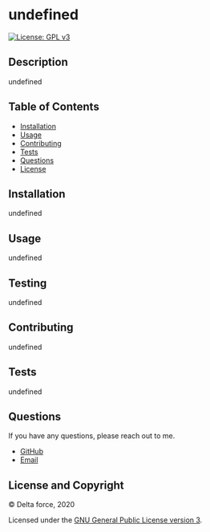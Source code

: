# undefined

[![License: GPL v3](https://img.shields.io/badge/License-GPL%20v2-blue.svg)](https://opensource.org/licenses/gpl-3.0)

## Description

undefined


## Table of Contents 
- [Installation](#installation)
- [Usage](#usage)
- [Contributing](#contributing)
- [Tests](#tests)
- [Questions](#questions)
- [License](#license)

## Installation

undefined

## Usage

undefined

## Testing

undefined

## Contributing

undefined

## Tests

undefined

## Questions

If you have any questions, please reach out to me.

- [GitHub](#undefined)
- [Email](#undefined)

## License and Copyright

 © Delta force, 2020

Licensed under the [GNU General Public License version 3](LICENSE).


